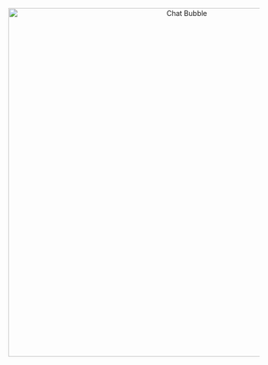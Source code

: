 <p align="center">
  <img src="https://jonathanalzndr.github.io/JonathanAlzndr/assets/chat-bubble.svg" width="700" alt="Chat Bubble"/>
</p>
